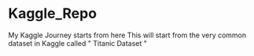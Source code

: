 # Kaggle_Repo
My Kaggle Journey starts from here
This will start from the very common dataset in Kaggle called " Titanic Dataset "
